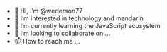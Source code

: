 - 👋 Hi, I’m @wederson77
- 👀 I’m interested in technology and mandarin
- 🌱 I’m currently learning the JavaScript ecosystem
- 💞️ I’m looking to collaborate on ...
- 📫 How to reach me ...

<!---
wederson77/wederson77 is a ✨ special ✨ repository because its `README.md` (this file) appears on your GitHub profile.
You can click the Preview link to take a look at your changes.
--->
